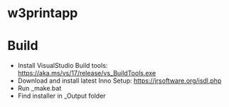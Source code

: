 # w3printapp

# Build
- Install VisualStudio Build tools: https://aka.ms/vs/17/release/vs_BuildTools.exe
- Download and install latest Inno Setup: https://jrsoftware.org/isdl.php
- Run _make.bat
- Find installer in _Output folder

